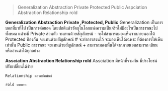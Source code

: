 >Generalization Abstraction Private Protected Public
>Aspciation Abstraction Relationship rold

**Generalization Abstraction Private ,Protected, Public**
    Generalization เป็นการบอกที่มาที่ไป เป็นการต่อยอด
    โดยปกติแล้ววัตถุในโลกแห่งความเป็นจริวไม่มีอะไรเป็นสาธารณะไปทั้งหมด แต่จะมี
    Private         ส่วนตัว จะแทนด้วยสัญลักษณ์ - จะไม่สามารถมองเห็นจากภายนอกได้
    Protected       ป้องกัน จะแทนด้วยสัญลักษณ์ # จะทำการสงนไว้ จะมองเห็นได้เฉพาะ ที่ต้องการให้เห็นเท่านั้น
    Public          สาธารณะ จะแทนด้วยสัญลักษณ์ + สามารถมองเห็นได้จากภายนอกสามารถ เขียน หรืออ่านค่าได้ทุกอย่าง

**Assciation Abstraction Relationship rold**
    Assciation มีหน้าที่รวมกัน มีประโยชน์ปรับเปลี่ยนได้ง่าย

    Relationship ความสัมพันธ์

    rold บทบาท 